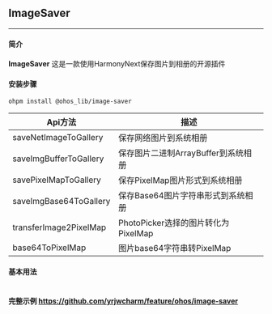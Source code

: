 ## ImageSaver
___
#### 简介
**ImageSaver** 这是一款使用HarmonyNext保存图片到相册的开源插件

#### 安装步骤

```ohpm
ohpm install @ohos_lib/image-saver
```

| Api方法                  | 描述                          |
|------------------------|-----------------------------|
| saveNetImageToGallery  | 保存网络图片到系统相册                 |
| saveImgBufferToGallery | 保存图片二进制ArrayBuffer到系统相册     |
| savePixelMapToGallery  | 保存PixelMap图片形式到系统相册         |
| saveImgBase64ToGallery | 保存Base64图片字符串形式到系统相册        |    
| transferImage2PixelMap | PhotoPicker选择的图片转化为PixelMap |
| base64ToPixelMap       | 图片base64字符串转PixelMap        |





#### 基本用法
```typescript

```


#### 完整示例 https://github.com/yrjwcharm/feature/ohos/image-saver